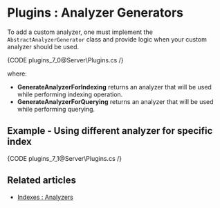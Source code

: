 # Plugins : Analyzer Generators

To add a custom analyzer, one must implement the `AbstractAnalyzerGenerator` class and provide logic when your custom analyzer should be used.

{CODE plugins_7_0@Server\Plugins.cs /}

where:   
* **GenerateAnalyzerForIndexing** returns an analyzer that will be used while performing indexing operation.   
* **GenerateAnalyzerForQuerying** returns an analyzer that will be used while performing querying.    

## Example - Using different analyzer for specific index

{CODE plugins_7_1@Server\Plugins.cs /}

## Related articles

- [Indexes : Analyzers](../../indexes/using-analyzers)